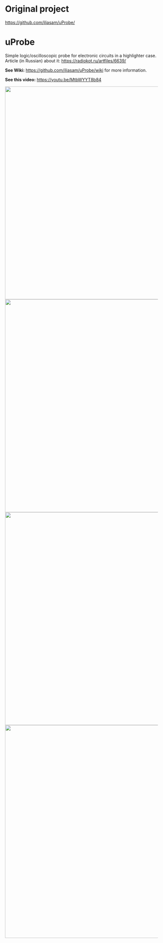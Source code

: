 # Original project 
  https://github.com/iliasam/uProbe/

# uProbe
Simple logic/oscilloscopic probe for electronic circuits in a highlighter case.  
Article (in Russian) about it: https://radiokot.ru/artfiles/6639/  
  
**See Wiki:** https://github.com/iliasam/uProbe/wiki  for more information.   
  
**See this video:** https://youtu.be/MtbWYYT8b84
  
<img src="https://github.com/iliasam/uProbe/blob/master/Photos/Photo1.jpg" width="700">  
  
<img src="https://github.com/iliasam/uProbe/blob/master/Photos/Photo2.jpg" width="700">  
  
<img src="https://github.com/iliasam/uProbe/blob/master/Photos/Photo3.jpg" width="700">  
  
<img src="https://github.com/iliasam/uProbe/blob/master/Photos/Photo4.JPG" width="700">  
